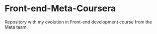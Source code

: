 # Front-end-Meta-Coursera
 Repository with my evolution in Front-end development course from the Meta team.
